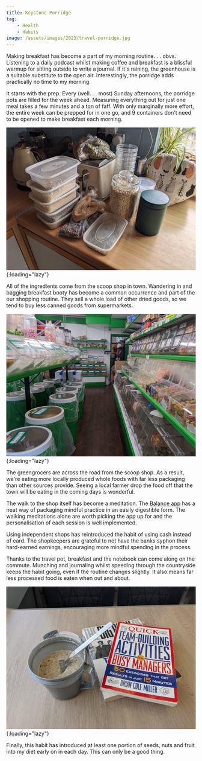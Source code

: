 ```yaml
---
title: Keystone Porridge
tag:
    - Health
    - Habits
image: /assets/images/2023/travel-porridge.jpg
---
```


Making breakfast has become a part of my morning routine. . . obvs. Listening to a daily podcast whilst making coffee and breakfast is a blissful warmup for sitting outside to write a journal. If it's raining, the greenhouse is a suitable substitute to the open air. Interestingly, the porridge adds practically no time to my morning.

It starts with the prep. Every (well. . . most) Sunday afternoons, the porridge pots are filled for the week ahead. Measuring everything out for just one meal takes a few minutes and a ton of faff. With only marginally more effort, the entire week can be prepped for in one go, and 9 containers don't need to be opened to make breakfast each morning.

![Bagged up porridge ingredients](/assets/images/2023/porridge-ingredients.jpg "Photo of porridge ingredients in bags and tubs."){:loading="lazy"}

All of the ingredients come from the scoop shop in town. Wandering in and bagging breakfast booty has become a common occurrence and part of the our shopping routine. They sell a whole load of other dried goods, so we tend to buy less canned goods from supermarkets.

![The scoop shop](/assets/images/2023/scoop-shop.jpg "Rows of large tubs with food in them."){:loading="lazy"}

The greengrocers are across the road from the scoop shop. As a result, we're eating more locally produced whole foods with far less packaging than other sources provide. Seeing a local farmer drop the food off that the town will be eating in the coming days is wonderful.

The walk to the shop itself has become a meditation. The [Balance app](https://balanceapp.com/) has a neat way of packaging mindful practice in an easily digestible form. The walking meditations alone are worth picking the app up for and the personalisation of each session is well implemented.

Using independent shops has reintroduced the habit of using cash instead of card. The shopkeepers are grateful to not have the banks syphon their hard-earned earnings, encouraging more mindful spending in the process.

Thanks to the travel pot, breakfast and the notebook can come along on the commute. Munching and journaling whilst speeding through the countryside keeps the habit going, even if the routine changes slightly. It also means far less processed food is eaten when out and about.

![Travel breakfast](/assets/images/2023/travel-porridge.jpg "Photo of porridge in a pot, with two books to read"){:loading="lazy"}

Finally, this habit has introduced at least one portion of seeds, nuts and fruit into my diet early on in each day. This can only be a good thing.
